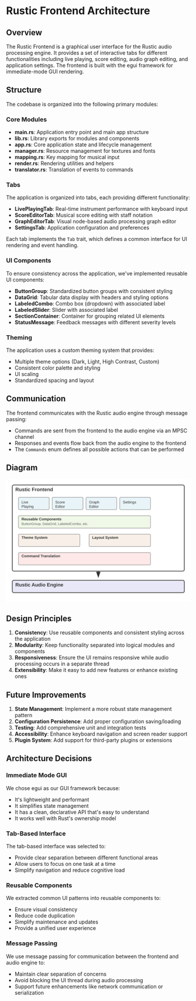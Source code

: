 # Rustic Frontend Architecture

## Overview

The Rustic Frontend is a graphical user interface for the Rustic audio processing engine. It provides a set of interactive tabs for different functionalities including live playing, score editing, audio graph editing, and application settings. The frontend is built with the egui framework for immediate-mode GUI rendering.

## Structure

The codebase is organized into the following primary modules:

### Core Modules

- **main.rs**: Application entry point and main app structure
- **lib.rs**: Library exports for modules and components
- **app.rs**: Core application state and lifecycle management
- **manager.rs**: Resource management for textures and fonts
- **mapping.rs**: Key mapping for musical input
- **render.rs**: Rendering utilities and helpers
- **translator.rs**: Translation of events to commands

### Tabs

The application is organized into tabs, each providing different functionality:

- **LivePlayingTab**: Real-time instrument performance with keyboard input
- **ScoreEditorTab**: Musical score editing with staff notation
- **GraphEditorTab**: Visual node-based audio processing graph editor
- **SettingsTab**: Application configuration and preferences

Each tab implements the `Tab` trait, which defines a common interface for UI rendering and event handling.

### UI Components

To ensure consistency across the application, we've implemented reusable UI components:

- **ButtonGroup**: Standardized button groups with consistent styling
- **DataGrid**: Tabular data display with headers and styling options
- **LabeledCombo**: Combo box (dropdown) with associated label
- **LabeledSlider**: Slider with associated label
- **SectionContainer**: Container for grouping related UI elements
- **StatusMessage**: Feedback messages with different severity levels

### Theming

The application uses a custom theming system that provides:

- Multiple theme options (Dark, Light, High Contrast, Custom)
- Consistent color palette and styling
- UI scaling
- Standardized spacing and layout

## Communication

The frontend communicates with the Rustic audio engine through message passing:

- Commands are sent from the frontend to the audio engine via an MPSC channel
- Responses and events flow back from the audio engine to the frontend
- The `Commands` enum defines all possible actions that can be performed

## Diagram

![Architecture](../.github/rustic_frontend_architecture.svg)

## Design Principles

1. **Consistency**: Use reusable components and consistent styling across the application
2. **Modularity**: Keep functionality separated into logical modules and components
3. **Responsiveness**: Ensure the UI remains responsive while audio processing occurs in a separate thread
4. **Extensibility**: Make it easy to add new features or enhance existing ones

## Future Improvements

1. **State Management**: Implement a more robust state management pattern
2. **Configuration Persistence**: Add proper configuration saving/loading
3. **Testing**: Add comprehensive unit and integration tests
4. **Accessibility**: Enhance keyboard navigation and screen reader support
5. **Plugin System**: Add support for third-party plugins or extensions

## Architecture Decisions

### Immediate Mode GUI

We chose egui as our GUI framework because:
- It's lightweight and performant
- It simplifies state management
- It has a clean, declarative API that's easy to understand
- It works well with Rust's ownership model

### Tab-Based Interface

The tab-based interface was selected to:
- Provide clear separation between different functional areas
- Allow users to focus on one task at a time
- Simplify navigation and reduce cognitive load

### Reusable Components

We extracted common UI patterns into reusable components to:
- Ensure visual consistency
- Reduce code duplication
- Simplify maintenance and updates
- Provide a unified user experience

### Message Passing

We use message passing for communication between the frontend and audio engine to:
- Maintain clear separation of concerns
- Avoid blocking the UI thread during audio processing
- Support future enhancements like network communication or serialization
